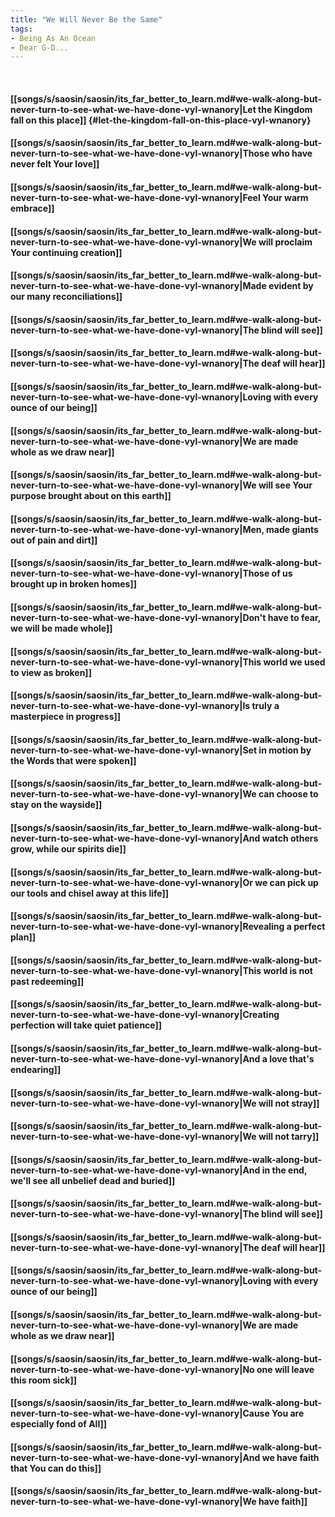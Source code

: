 ```yaml
---
title: "We Will Never Be the Same"
tags:
- Being As An Ocean
- Dear G-D...
---
```

&nbsp;
#### [[songs/s/saosin/saosin/its_far_better_to_learn.md#we-walk-along-but-never-turn-to-see-what-we-have-done-vyl-wnanory|Let the Kingdom fall on this place]] {#let-the-kingdom-fall-on-this-place-vyl-wnanory}
#### [[songs/s/saosin/saosin/its_far_better_to_learn.md#we-walk-along-but-never-turn-to-see-what-we-have-done-vyl-wnanory|Those who have never felt Your love]]
#### [[songs/s/saosin/saosin/its_far_better_to_learn.md#we-walk-along-but-never-turn-to-see-what-we-have-done-vyl-wnanory|Feel Your warm embrace]]
#### [[songs/s/saosin/saosin/its_far_better_to_learn.md#we-walk-along-but-never-turn-to-see-what-we-have-done-vyl-wnanory|We will proclaim Your continuing creation]]
#### [[songs/s/saosin/saosin/its_far_better_to_learn.md#we-walk-along-but-never-turn-to-see-what-we-have-done-vyl-wnanory|Made evident by our many reconciliations]]
#### [[songs/s/saosin/saosin/its_far_better_to_learn.md#we-walk-along-but-never-turn-to-see-what-we-have-done-vyl-wnanory|The blind will see]]
#### [[songs/s/saosin/saosin/its_far_better_to_learn.md#we-walk-along-but-never-turn-to-see-what-we-have-done-vyl-wnanory|The deaf will hear]]
#### [[songs/s/saosin/saosin/its_far_better_to_learn.md#we-walk-along-but-never-turn-to-see-what-we-have-done-vyl-wnanory|Loving with every ounce of our being]]
#### [[songs/s/saosin/saosin/its_far_better_to_learn.md#we-walk-along-but-never-turn-to-see-what-we-have-done-vyl-wnanory|We are made whole as we draw near]]
#### [[songs/s/saosin/saosin/its_far_better_to_learn.md#we-walk-along-but-never-turn-to-see-what-we-have-done-vyl-wnanory|We will see Your purpose brought about on this earth]]
#### [[songs/s/saosin/saosin/its_far_better_to_learn.md#we-walk-along-but-never-turn-to-see-what-we-have-done-vyl-wnanory|Men, made giants out of pain and dirt]]
#### [[songs/s/saosin/saosin/its_far_better_to_learn.md#we-walk-along-but-never-turn-to-see-what-we-have-done-vyl-wnanory|Those of us brought up in broken homes]]
#### [[songs/s/saosin/saosin/its_far_better_to_learn.md#we-walk-along-but-never-turn-to-see-what-we-have-done-vyl-wnanory|Don't have to fear, we will be made whole]]
#### [[songs/s/saosin/saosin/its_far_better_to_learn.md#we-walk-along-but-never-turn-to-see-what-we-have-done-vyl-wnanory|This world we used to view as broken]]
#### [[songs/s/saosin/saosin/its_far_better_to_learn.md#we-walk-along-but-never-turn-to-see-what-we-have-done-vyl-wnanory|Is truly a masterpiece in progress]]
#### [[songs/s/saosin/saosin/its_far_better_to_learn.md#we-walk-along-but-never-turn-to-see-what-we-have-done-vyl-wnanory|Set in motion by the Words that were spoken]]
#### [[songs/s/saosin/saosin/its_far_better_to_learn.md#we-walk-along-but-never-turn-to-see-what-we-have-done-vyl-wnanory|We can choose to stay on the wayside]]
#### [[songs/s/saosin/saosin/its_far_better_to_learn.md#we-walk-along-but-never-turn-to-see-what-we-have-done-vyl-wnanory|And watch others grow, while our spirits die]]
#### [[songs/s/saosin/saosin/its_far_better_to_learn.md#we-walk-along-but-never-turn-to-see-what-we-have-done-vyl-wnanory|Or we can pick up our tools and chisel away at this life]]
#### [[songs/s/saosin/saosin/its_far_better_to_learn.md#we-walk-along-but-never-turn-to-see-what-we-have-done-vyl-wnanory|Revealing a perfect plan]]
#### [[songs/s/saosin/saosin/its_far_better_to_learn.md#we-walk-along-but-never-turn-to-see-what-we-have-done-vyl-wnanory|This world is not past redeeming]]
#### [[songs/s/saosin/saosin/its_far_better_to_learn.md#we-walk-along-but-never-turn-to-see-what-we-have-done-vyl-wnanory|Creating perfection will take quiet patience]]
#### [[songs/s/saosin/saosin/its_far_better_to_learn.md#we-walk-along-but-never-turn-to-see-what-we-have-done-vyl-wnanory|And a love that's endearing]]
#### [[songs/s/saosin/saosin/its_far_better_to_learn.md#we-walk-along-but-never-turn-to-see-what-we-have-done-vyl-wnanory|We will not stray]]
#### [[songs/s/saosin/saosin/its_far_better_to_learn.md#we-walk-along-but-never-turn-to-see-what-we-have-done-vyl-wnanory|We will not tarry]]
#### [[songs/s/saosin/saosin/its_far_better_to_learn.md#we-walk-along-but-never-turn-to-see-what-we-have-done-vyl-wnanory|And in the end, we'll see all unbelief dead and buried]]
#### [[songs/s/saosin/saosin/its_far_better_to_learn.md#we-walk-along-but-never-turn-to-see-what-we-have-done-vyl-wnanory|The blind will see]]
#### [[songs/s/saosin/saosin/its_far_better_to_learn.md#we-walk-along-but-never-turn-to-see-what-we-have-done-vyl-wnanory|The deaf will hear]]
#### [[songs/s/saosin/saosin/its_far_better_to_learn.md#we-walk-along-but-never-turn-to-see-what-we-have-done-vyl-wnanory|Loving with every ounce of our being]]
#### [[songs/s/saosin/saosin/its_far_better_to_learn.md#we-walk-along-but-never-turn-to-see-what-we-have-done-vyl-wnanory|We are made whole as we draw near]]
#### [[songs/s/saosin/saosin/its_far_better_to_learn.md#we-walk-along-but-never-turn-to-see-what-we-have-done-vyl-wnanory|No one will leave this room sick]]
#### [[songs/s/saosin/saosin/its_far_better_to_learn.md#we-walk-along-but-never-turn-to-see-what-we-have-done-vyl-wnanory|Cause You are especially fond of All]]
#### [[songs/s/saosin/saosin/its_far_better_to_learn.md#we-walk-along-but-never-turn-to-see-what-we-have-done-vyl-wnanory|And we have faith that You can do this]]
#### [[songs/s/saosin/saosin/its_far_better_to_learn.md#we-walk-along-but-never-turn-to-see-what-we-have-done-vyl-wnanory|We have faith]]
